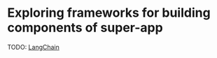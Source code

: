# Exploring frameworks for building components of super-app


TODO: [LangChain](https://python.langchain.com/en/latest/index.html)